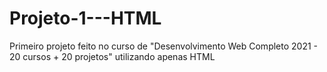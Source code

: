 # Projeto-1---HTML
Primeiro projeto feito no curso de "Desenvolvimento Web Completo 2021 - 20 cursos + 20 projetos" utilizando apenas HTML
